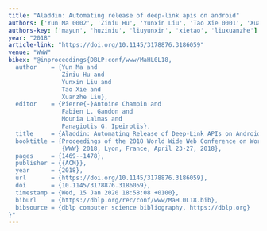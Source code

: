 ```yaml
---
title: "Aladdin: Automating release of deep-link apis on android"
authors: ['Yun Ma 0002', 'Ziniu Hu', 'Yunxin Liu', 'Tao Xie 0001', 'Xuanzhe Liu']
authors-key: ['mayun', 'huziniu', 'liuyunxin', 'xietao', 'liuxuanzhe']
year: "2018"
article-link: "https://doi.org/10.1145/3178876.3186059"
venue: "WWW"
bibex: "@inproceedings{DBLP:conf/www/MaHL0L18,
  author    = {Yun Ma and
               Ziniu Hu and
               Yunxin Liu and
               Tao Xie and
               Xuanzhe Liu},
  editor    = {Pierre{-}Antoine Champin and
               Fabien L. Gandon and
               Mounia Lalmas and
               Panagiotis G. Ipeirotis},
  title     = {Aladdin: Automating Release of Deep-Link APIs on Android},
  booktitle = {Proceedings of the 2018 World Wide Web Conference on World Wide Web,
               {WWW} 2018, Lyon, France, April 23-27, 2018},
  pages     = {1469--1478},
  publisher = {{ACM}},
  year      = {2018},
  url       = {https://doi.org/10.1145/3178876.3186059},
  doi       = {10.1145/3178876.3186059},
  timestamp = {Wed, 15 Jan 2020 18:58:08 +0100},
  biburl    = {https://dblp.org/rec/conf/www/MaHL0L18.bib},
  bibsource = {dblp computer science bibliography, https://dblp.org}
}"
---
```

